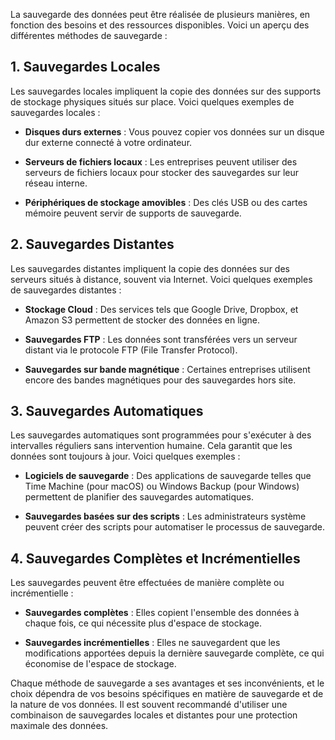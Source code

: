 La sauvegarde des données peut être réalisée de plusieurs manières, en fonction des besoins et des ressources disponibles. Voici un aperçu des différentes méthodes de sauvegarde :

## 1. Sauvegardes Locales

Les sauvegardes locales impliquent la copie des données sur des supports de stockage physiques situés sur place. Voici quelques exemples de sauvegardes locales :

- **Disques durs externes** : Vous pouvez copier vos données sur un disque dur externe connecté à votre ordinateur.

- **Serveurs de fichiers locaux** : Les entreprises peuvent utiliser des serveurs de fichiers locaux pour stocker des sauvegardes sur leur réseau interne.

- **Périphériques de stockage amovibles** : Des clés USB ou des cartes mémoire peuvent servir de supports de sauvegarde.

## 2. Sauvegardes Distantes

Les sauvegardes distantes impliquent la copie des données sur des serveurs situés à distance, souvent via Internet. Voici quelques exemples de sauvegardes distantes :

- **Stockage Cloud** : Des services tels que Google Drive, Dropbox, et Amazon S3 permettent de stocker des données en ligne.

- **Sauvegardes FTP** : Les données sont transférées vers un serveur distant via le protocole FTP (File Transfer Protocol).

- **Sauvegardes sur bande magnétique** : Certaines entreprises utilisent encore des bandes magnétiques pour des sauvegardes hors site.

## 3. Sauvegardes Automatiques

Les sauvegardes automatiques sont programmées pour s'exécuter à des intervalles réguliers sans intervention humaine. Cela garantit que les données sont toujours à jour. Voici quelques exemples :

- **Logiciels de sauvegarde** : Des applications de sauvegarde telles que Time Machine (pour macOS) ou Windows Backup (pour Windows) permettent de planifier des sauvegardes automatiques.

- **Sauvegardes basées sur des scripts** : Les administrateurs système peuvent créer des scripts pour automatiser le processus de sauvegarde.

## 4. Sauvegardes Complètes et Incrémentielles

Les sauvegardes peuvent être effectuées de manière complète ou incrémentielle :

- **Sauvegardes complètes** : Elles copient l'ensemble des données à chaque fois, ce qui nécessite plus d'espace de stockage.

- **Sauvegardes incrémentielles** : Elles ne sauvegardent que les modifications apportées depuis la dernière sauvegarde complète, ce qui économise de l'espace de stockage.

Chaque méthode de sauvegarde a ses avantages et ses inconvénients, et le choix dépendra de vos besoins spécifiques en matière de sauvegarde et de la nature de vos données. Il est souvent recommandé d'utiliser une combinaison de sauvegardes locales et distantes pour une protection maximale des données.